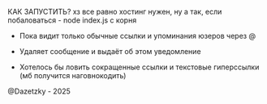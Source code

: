 КАК ЗАПУСТИТЬ?
хз все равно хостинг нужен, ну а так, если побаловаться - node index.js с корня

- Пока видит только обычные ссылки и упоминания юзеров через @
- Удаляет сообщение и выдаёт об этом уведомление

- Хотелось бы ловить сокращенные ссылки и текстовые гиперссылки (мб получится наговнокодить)

@Dazetzky - 2025
